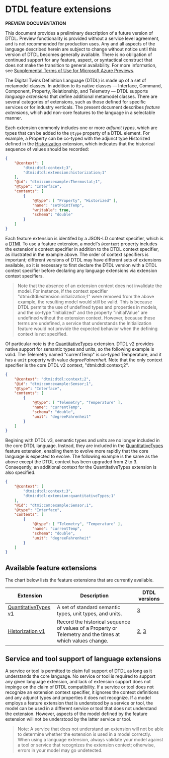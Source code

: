# DTDL feature extensions

**PREVIEW DOCUMENTATION**

This document provides a preliminary description of a future version of DTDL.
Preview functionality is provided without a service level agreement, and is not recommended for production uses.
Any and all aspects of the language described herein are subject to change without notice until this version of DTDL becomes generally available.
There is no obligation of continued support for any feature, aspect, or syntactical construct that does not make the transition to general availability.
For more information, see [Supplemental Terms of Use for Microsoft Azure Previews](https://azure.microsoft.com/en-us/support/legal/preview-supplemental-terms/).

The Digital Twins Definition Language (DTDL) is made up of a set of metamodel classes.
In addition to its native classes &mdash; Interface, Command, Component, Property, Relationship, and Telemetry &mdash; DTDL supports *language extensions* that define additional metamodel classes.
There are several categories of extensions, such as those defined for specific services or for industry verticals.
The present document describes *feature extensions*, which add non-core features to the language in a selectable manner.

Each extension commonly includes one or more *adjunct types*, which are types that can be added to the `@type` property of a DTDL element.
For example, a Property can be co-typed with the adjunct type Historized defined in the [Historization](./DTDL.historization.v1.md) extension, which indicates that the historical sequence of values should be recorded:

```json
{
    "@context": [
        "dtmi:dtdl:context;3",
        "dtmi:dtdl:extension:historization;1"
    ],
    "@id": "dtmi:com:example:Thermostat;1",
    "@type": "Interface",
    "contents": [
        {
            "@type": [ "Property", "Historized" ],
            "name": "setPointTemp",
            "writable": true,
            "schema": "double"
        }
    ]
}
```

Each feature extension is identifed by a JSON-LD context specifier, which is a [DTMI](https://github.com/Azure/digital-twin-model-identifier).
To use a feature extension, a model's `@context` property includes the extension's context specifier in addition to the DTDL context specifier, as illustrated in the example above.
The order of context specifiers is important; different versions of DTDL may have different sets of extensions available, so it is necessary to first declare the DTDL version with a DTDL context specifier before declaring any language extensions via extension context specifiers.

> Note that the absence of an extension context does not invalidate the model.
For instance, if the context specifier "dtmi:dtdl:extension:initialization;1" were removed from the above example, the resulting model would still be valid.
This is because DTDL permits the use of undefined types and properties in models, and the co-type "Initialized" and the property "initialValue" are undefined without the extension context.
However, because these terms are undefined, a service that understands the Initialization feature would not provide the expected behavior when the defining context is not specified.

Of particular note is the [QuantitativeTypes](./DTDL.quantitativeTypes.v1.md) extension.
DTDL v2 provides native support for semantic types and units, so the following example is valid.
The Telemetry named "currentTemp" is co-typed Temperature, and it has a `unit` property with value *degreeFahrenheit*.
Note that the only context specifier is the core DTDL v2 context, "dtmi:dtdl:context;2".

```json
{
    "@context": "dtmi:dtdl:context;2",
    "@id": "dtmi:com:example:Sensor;1",
    "@type": "Interface",
    "contents": [
        {
            "@type": [ "Telemetry", "Temperature" ],
            "name": "currentTemp",
            "schema": "double",
            "unit": "degreeFahrenheit"
        }
    ]
}
```

Begining with DTDL v3, semantic types and units are no longer included in the core DTDL language.
Instead, they are included in the [QuantitativeTypes](./DTDL.quantitativeTypes.v1.md) feature extension, enabling them to evolve more rapidly that the core language is expected to evolve.
The following example is the same as the above except the DTDL context has been upgraded from 2 to 3.
Conseqently, an additional context for the QuantitativeTypes extension is also specified.

```json
{
    "@context": [
        "dtmi:dtdl:context;3",
        "dtmi:dtdl:extension:quantitativeTypes;1"
    ],
    "@id": "dtmi:com:example:Sensor;1",
    "@type": "Interface",
    "contents": [
        {
            "@type": [ "Telemetry", "Temperature" ],
            "name": "currentTemp",
            "schema": "double",
            "unit": "degreeFahrenheit"
        }
    ]
}
```

## Available feature extensions

The chart below lists the feature extensions that are currently available.

| Extension | Description | DTDL versions |
| --- | --- | --- |
| [QuantitativeTypes v1](./DTDL.quantitativeTypes.v1.md) | A set of standard semantic types, unit types, and units. | [3](./DTDL.v3.md) |
| [Historization v1](./DTDL.historization.v1.md) | Record the historical sequence of values of a Property or Telemetry and the times at which values change. | [2](../v2/dtdlv2.md), [3](./DTDL.v3.md) |

## Service and tool support of language extensions

A service or tool is permitted to claim full support of DTDL as long as it understands the core language.
No service or tool is required to support any given language extension, and lack of extension support does not impinge on the claim of DTDL compatibility.
If a service or tool does not recognize an extension context specifier, it ignores the context definitions and any adjunct types and properties it does not recognize.
If a model employs a feature extension that is understood by a service or tool, the model can be used in a different service or tool that does not understand the extension.
However, aspects of the model defined by the feature extension will not be understood by the latter service or tool.

> Note: A service that does not understand an extension will not be able to determine whether the extension is used in a model correctly.
When using a language extension, always validate your model against a tool or service that recognizes the extension context; otherwise, errors in your model may go undetected.

